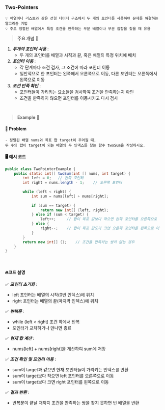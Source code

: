 ### Two-Pointers   

```
💡 배열이나 리스트와 같은 선형 데이터 구조에서 두 개의 포인터를 사용하여 문제를 해결하는 알고리즘 기법   
💡 주로 정렬된 배열에서 특정 조건을 만족하는 부분 배열이나 부분 집합을 찾을 때 유용
```

>**주요 개념** 👀 

1. **_두개의 포인터 사용_** :
   * 두 개의 포인터를 배열과 시직과 끝, 혹은 배열의 특정 위치에 배치
2. **_포인터 이동_** :
    * 각 단계마다 조건 검사, 그 조건에 따라 포인터 이동
    * 일반적으로 한 포인터는 왼쪽에서 오른쪽으로 이동, 다른 포인터는 오른쪽에서 왼쪽으로 이동
3. **_조건 만족 확인_** :
   * 포인터들이 가리키는 요소들을 검사하여 조건을 만족하는지 확인  
   * 조건을 만족하지 않으면 포인터를 이동시키고 다시 검사

<br>

>**Example** 🔎 

#### 📃 Problem
```
- 정렬된 배열 nums와 목표 합 target이 주어질 때, 
두 수의 합이 target이 되는 배열의 두 인덱스를 찾는 함수 twoSum을 작성하시오.
```

#### 🖥️ 예시 코드 
```java
public class TwoPointerExample {
    public static int[] twoSum(int [] nums, int target) {
        int left = 0;   // 왼쪽 포인터
        int right = nums.length - 1;    // 오른쪽 포인터
        
        while (left < right) {
            int sum = nums[left] + nums[right];
            
            if (sum == target) {
                return new int[] {left, right};
            } else if (sum < target) {
                left++;     // 합이 목표 값보다 작으면 왼쪽 포인터를 오른쪽으로 이동
            } else {
                right--;    // 합이 목표 값도가 크면 오른쪽 포인터를 왼쪽으로 이동
            }
        }
        return new int[] {};    // 조건을 만족하는 쌍이 없는 경우
    }
}
```
<br>

#### 🔥코드 설명   

✅ **_포인터 초기화_** :
* left 포인터는 배열의 시작(0번 인덱스)에 위치
* right 포인터는 배열의 끝(마지막 인덱스)에 위치

✅ **_반복문_** :
* while (left < right) 조건 하에서 반복
* 포인터가 교차하거나 만나면 종료

✅ **_현재 합 계산_** :
* nums[left] + nums[right]을 계산하여 sum에 저장

✅ **_조건 확인 및 포인터 이동_** :
* sum이 target과 같으면 현재 포인터들이 가리키는 인덱스를 반환
* sum이 target보다 작으면 left 포인터를 오른쪽으로 이동
* sum이 target보다 크면 right 포인터를 왼쪽으로 이동

✅ **_결과 반환_** :
* 반복문이 끝날 때까지 조건을 만족하는 쌍을 찾지 못하면 빈 배열을 반환